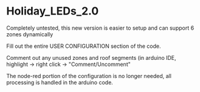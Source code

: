 # Holiday_LEDs_2.0
Completely untested, this new version is easier to setup and can support 6 zones dynamically

Fill out the entire USER CONFIGURATION section of the code.

Comment out any unused zones and roof segments (in arduino IDE, highlight -> right click ->  "Comment/Uncomment"

The node-red portion of the configuration is no longer needed, all processing is handled in the arduino code. 
